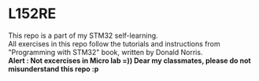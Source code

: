 # L152RE

This repo is a part of my STM32 self-learning. <br>
All exercises in this repo follow the tutorials and instructions from "Programming with STM32" book, written by Donald Norris.<br>
<strong>Alert : Not excercises in Micro lab =)) Dear my classmates, please do not misunderstand this repo :p</strong> 
